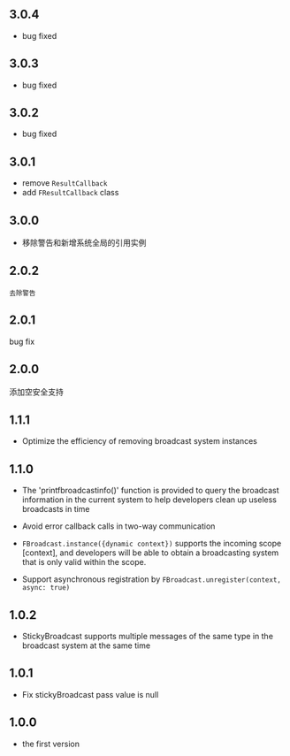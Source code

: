 ## 3.0.4

* bug fixed


## 3.0.3

* bug fixed

## 3.0.2

* bug fixed

## 3.0.1

* remove `ResultCallback`
* add `FResultCallback` class

## 3.0.0

* 移除警告和新增系统全局的引用实例

## 2.0.2

    去除警告

## 2.0.1

  bug fix

## 2.0.0

 添加空安全支持

## 1.1.1

- Optimize the efficiency of removing broadcast system instances

## 1.1.0

- The 'printfbroadcastinfo()' function is provided to query the broadcast information in the current system to help developers clean up useless broadcasts in time

- Avoid error callback calls in two-way communication

- `FBroadcast.instance({dynamic context})` supports the incoming scope [context], and developers will be able to obtain a broadcasting system that is only valid within the scope.

- Support asynchronous registration by `FBroadcast.unregister(context, async: true)`

## 1.0.2

- StickyBroadcast supports multiple messages of the same type in the broadcast system at the same time


## 1.0.1

- Fix stickyBroadcast pass value is null


## 1.0.0

- the first version
